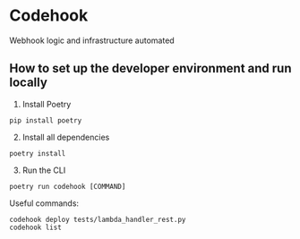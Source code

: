 # Codehook

Webhook logic and infrastructure automated

## How to set up the developer environment and run locally

1. Install Poetry 

```
pip install poetry
```

2. Install all dependencies

```
poetry install
```

3. Run the CLI
```
poetry run codehook [COMMAND]
```

Useful commands:
```
codehook deploy tests/lambda_handler_rest.py
codehook list
```